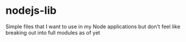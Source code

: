 # nodejs-lib
Simple files that I want to use in my Node applications but don't feel like breaking out into full modules as of yet
